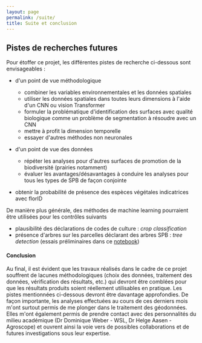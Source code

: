 ```yaml
---
layout: page
permalink: /suite/
title: Suite et conclusion
---
```


## Pistes de recherches futures

Pour étoffer ce projet, les différentes pistes de recherche ci-dessous sont envisageables :

* d'un point de vue méthodologique
    * combiner les variables environnementales et les données spatiales
    * utiliser les données spatiales dans toutes leurs dimensions à l'aide d'un CNN ou vision Transformer
    * formuler la problématique d'identification des surfaces avec qualité biologique comme un problème de segmentation à résoudre avec un CNN
    * mettre à profit la dimension temporelle
    * essayer d'autres méthodes non neuronales

* d'un point de vue des données
    * répéter les analyses pour d'autres surfaces de promotion de la biodiversité (prairies notamment)
    * évaluer les avantages/désavantages à conduire les analyses pour tous les types de SPB de façon conjointe

* obtenir la probabilité de présence des espèces végétales indicatrices avec florID


De manière plus générale, des méthodes de machine learning pourraient être utilisées pour les contrôles suivants

* plausibilité des déclarations de codes de culture : *crop classification*
* présence d'arbres sur les parcelles déclarant des arbres SPB : *tree detection* (essais préliminaires dans ce [notebook](https://www.kaggle.com/code/mzufferey/test-tree-detection))


#### Conclusion

Au final, il est évident que les travaux réalisés dans le cadre de ce projet souffrent de lacunes méthodologiques (choix des données, traitement des données, vérification des résultats, etc.) qui devront être comblées pour que les résultats produits soient réellement utilisables en pratique. Les pistes mentionnées ci-dessous devront être davantage approfondies. De façon importante, les analyses effectuées au cours de ces derniers mois m'ont surtout permis de me plonger dans le traitement des géodonnées. Elles m'ont également permis de prendre contact avec des personnalités du milieu académique (Dr Dominique Weber - WSL, Dr Helge Aasen - Agroscope) et ouvrent ainsi la voie vers de possibles collaborations et de futures investigations sous leur expertise.


